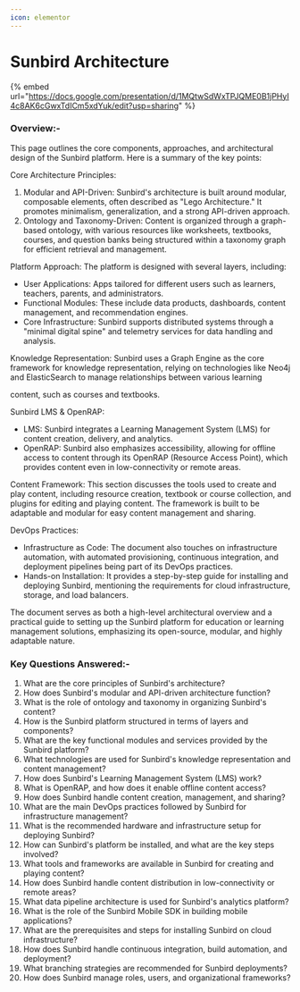 ```yaml
---
icon: elementor
---
```


# Sunbird Architecture

{% embed url="https://docs.google.com/presentation/d/1MQtwSdWxTPJQME0B1jPHyI4c8AK6cGwxTdICm5xdYuk/edit?usp=sharing" %}

### Overview:-

This page outlines the core components, approaches, and architectural design of the Sunbird platform. Here is a summary of the key points:

Core Architecture Principles:

1. Modular and API-Driven: Sunbird's architecture is built around modular, composable elements, often described as "Lego Architecture." It promotes minimalism, generalization, and a strong API-driven approach.
2. Ontology and Taxonomy-Driven: Content is organized through a graph-based ontology, with various resources like worksheets, textbooks, courses, and question banks being structured within a taxonomy graph for efficient retrieval and management.

Platform Approach: The platform is designed with several layers, including:

* User Applications: Apps tailored for different users such as learners, teachers, parents, and administrators.
* Functional Modules: These include data products, dashboards, content management, and recommendation engines.
* Core Infrastructure: Sunbird supports distributed systems through a "minimal digital spine" and telemetry services for data handling and analysis.

Knowledge Representation: Sunbird uses a Graph Engine as the core framework for knowledge representation, relying on technologies like Neo4j and ElasticSearch to manage relationships between various learning

content, such as courses and textbooks.

Sunbird LMS & OpenRAP:

* LMS: Sunbird integrates a Learning Management System (LMS) for content creation, delivery, and analytics.
* OpenRAP: Sunbird also emphasizes accessibility, allowing for offline access to content through its OpenRAP (Resource Access Point), which provides content even in low-connectivity or remote areas.

Content Framework: This section discusses the tools used to create and play content, including resource creation, textbook or course collection, and plugins for editing and playing content. The framework is built to be adaptable and modular for easy content management and sharing.

DevOps Practices:

* Infrastructure as Code: The document also touches on infrastructure automation, with automated provisioning, continuous integration, and deployment pipelines being part of its DevOps practices.
* Hands-on Installation: It provides a step-by-step guide for installing and deploying Sunbird, mentioning the requirements for cloud infrastructure, storage, and load balancers.

The document serves as both a high-level architectural overview and a practical guide to setting up the Sunbird platform for education or learning management solutions, emphasizing its open-source, modular, and highly adaptable nature.

### Key Questions Answered:-

1. What are the core principles of Sunbird's architecture?
2. How does Sunbird's modular and API-driven architecture function?
3. What is the role of ontology and taxonomy in organizing Sunbird's content?
4. How is the Sunbird platform structured in terms of layers and components?
5. What are the key functional modules and services provided by the Sunbird platform?
6. What technologies are used for Sunbird's knowledge representation and content management?
7. How does Sunbird's Learning Management System (LMS) work?
8. What is OpenRAP, and how does it enable offline content access?
9. How does Sunbird handle content creation, management, and sharing?
10. What are the main DevOps practices followed by Sunbird for infrastructure management?
11. What is the recommended hardware and infrastructure setup for deploying Sunbird?
12. How can Sunbird's platform be installed, and what are the key steps involved?
13. What tools and frameworks are available in Sunbird for creating and playing content?
14. How does Sunbird handle content distribution in low-connectivity or remote areas?
15. What data pipeline architecture is used for Sunbird's analytics platform?
16. What is the role of the Sunbird Mobile SDK in building mobile applications?
17. What are the prerequisites and steps for installing Sunbird on cloud infrastructure?
18. How does Sunbird handle continuous integration, build automation, and deployment?
19. What branching strategies are recommended for Sunbird deployments?
20. How does Sunbird manage roles, users, and organizational frameworks?
